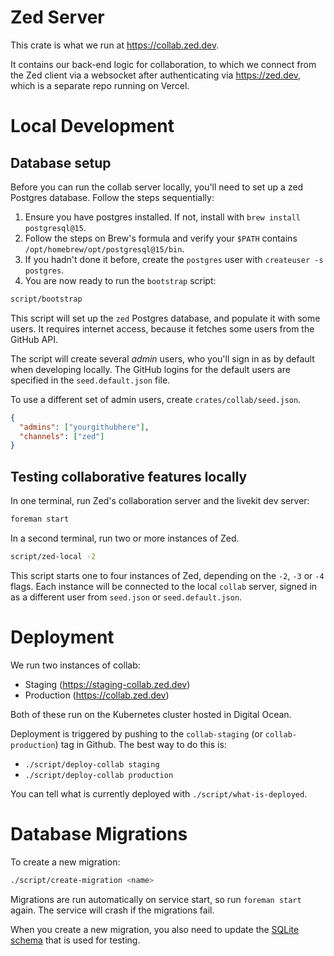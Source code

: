 # Zed Server

This crate is what we run at https://collab.zed.dev.

It contains our back-end logic for collaboration, to which we connect from the Zed client via a websocket after authenticating via https://zed.dev, which is a separate repo running on Vercel.

# Local Development

## Database setup

Before you can run the collab server locally, you'll need to set up a zed Postgres database. Follow the steps sequentially:

1. Ensure you have postgres installed. If not, install with `brew install postgresql@15`.
2. Follow the steps on Brew's formula and verify your `$PATH` contains `/opt/homebrew/opt/postgresql@15/bin`.
3. If you hadn't done it before, create the `postgres` user with `createuser -s postgres`.
4. You are now ready to run the `bootstrap` script:

```sh
script/bootstrap
```

This script will set up the `zed` Postgres database, and populate it with some users. It requires internet access, because it fetches some users from the GitHub API.

The script will create several _admin_ users, who you'll sign in as by default when developing locally. The GitHub logins for the default users are specified in the `seed.default.json` file.

To use a different set of admin users, create `crates/collab/seed.json`.

```json
{
  "admins": ["yourgithubhere"],
  "channels": ["zed"]
}
```

## Testing collaborative features locally

In one terminal, run Zed's collaboration server and the livekit dev server:

```sh
foreman start
```

In a second terminal, run two or more instances of Zed.

```sh
script/zed-local -2
```

This script starts one to four instances of Zed, depending on the `-2`, `-3` or `-4` flags. Each instance will be connected to the local `collab` server, signed in as a different user from `seed.json` or `seed.default.json`.

# Deployment

We run two instances of collab:

- Staging (https://staging-collab.zed.dev)
- Production (https://collab.zed.dev)

Both of these run on the Kubernetes cluster hosted in Digital Ocean.

Deployment is triggered by pushing to the `collab-staging` (or `collab-production`) tag in Github. The best way to do this is:

- `./script/deploy-collab staging`
- `./script/deploy-collab production`

You can tell what is currently deployed with `./script/what-is-deployed`.

# Database Migrations

To create a new migration:

```sh
./script/create-migration <name>
```

Migrations are run automatically on service start, so run `foreman start` again. The service will crash if the migrations fail.

When you create a new migration, you also need to update the [SQLite schema](./migrations.sqlite/20221109000000_test_schema.sql) that is used for testing.

